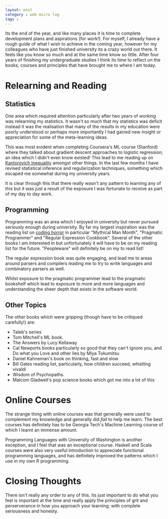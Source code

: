 ```yaml
---
layout: post
category : web micro log
tags :
---
```


Its the end of the year, and like many places it is time to complete development plans and aspirations (for work!). For myself, I already have a rough guide of what I wish to achieve in the coming year, however for my colleagues who have just finished university its a crazy world out there. It feels like you know so much and at the same time know so little. After four years of finishing my undergraduate studies I think its time to reflect on the books, courses and principles that have brought me to where I am today. 

Relearning and Reading
======================

Statistics
----------

One area which required attention particularly after two years of working was relearning my statistics. It wasn't so much that my statistics was deficit instead it was the realisation that many of the results in my education were poorly understood or perhaps more importantly I had gained new insight or appreciation for some of the meta-learning ideas. 

This was most evident when completing Coursera's ML course (Stanford) where they talked about gradient descent approaches to logistic regression; an idea which I didn't even know existed! This lead to me reading up on [Kantorovich Inequality](http://chappers.github.io/proofs/2013/04/20/kantorovich-inequality/) amongst other things. In the last few months I have revised statistical inference and regularization techniques, something which escaped me somewhat during my university years. 

It is clear through this that there really wasn't any pattern to learning any of this but it was just a result of the exposure I was fortunate to receive as part of my day to day work.

Programming
-----------

Programming was an area which I enjoyed in university but never pursued seriously enough during university. By far my largest inspiration was the reading list on [coding horror](http://blog.codinghorror.com/recommended-reading-for-developers/) in particular "Mythical Man Month", "Pragmatic Programmer" and "Regular Expression Cookbook". Several of the other books I am interested in but unfortunately it will have to be on my reading list for the future. "Peopleware" will definitely be on my to read list! 

The regular expression book was quite engaging, and lead me to areas around parsers and compilers leading me to try to write languages and combinatory parsers as well. 

Whilst exposure to the pragmatic programmer lead to the pragmatic bookshelf which lead to exposure to more and more languages and understanding the sheer depth that exists in the software world.

Other Topics
------------

The other books which were gripping (though have to be critiqued carefully!) are:

*  Taleb's series
*  Tom Mitchell's ML book. 
*  The Answers by Lucy Kellaway
*  Cal Newports books particularly so good that they can't ignore you, and Do what you Love and other lies by Miya Tokumitsu
*  Daniel Kahneman's book on thinking, fast and slow
*  Bill Gates reading list, particularly, how children succeed, whistling vivaldi
*  Wisdom of Psychopaths. 
*  Malcom Gladwell's pop science books which got me into a lot of this

Online Courses
==============

The strange thing with online courses was that generally were used to complement my knowledge and generally did _fail_ to help me learn. The best courses has definitely has to be Georgia Tech's Machine Learning course of which I learnt an immense amount. 

Programming Languages with University of Washington is another exception, and I feel that was an exceptional course. Haskell and Scala courses were also very useful introduction to appreciate functional programming languages, and has definitely improved the patterns which I use in my own R programming. 

Closing Thoughts
================

There isn't really any order to any of this. Its just important to do what you feel is important at the time and really apply the principles of grit and perserverance in how you approach your learning; with complete seriousness and honesty.
